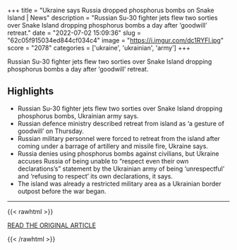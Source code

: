 +++
title = "Ukraine says Russia dropped phosphorus bombs on Snake Island | News"
description = "Russian Su-30 fighter jets flew two sorties over Snake Island dropping phosphorus bombs a day after ‘goodwill’ retreat."
date = "2022-07-02 15:09:36"
slug = "62c05f915034ed844cf034c4"
image = "https://i.imgur.com/dc1RYFl.jpg"
score = "2078"
categories = ['ukraine', 'ukrainian', 'army']
+++

Russian Su-30 fighter jets flew two sorties over Snake Island dropping phosphorus bombs a day after ‘goodwill’ retreat.

## Highlights

- Russian Su-30 fighter jets flew two sorties over Snake Island dropping phosphorus bombs, Ukrainian army says.
- Russian defence ministry described retreat from island as ‘a gesture of goodwill’ on Thursday.
- Russian military personnel were forced to retreat from the island after coming under a barrage of artillery and missile fire, Ukraine says.
- Russia denies using phosphorus bombs against civilians, but Ukraine accuses Russia of being unable to “respect even their own declarations’s” statement by the Ukrainian army of being ‘unrespectful’ and ‘refusing to respect’ its own declarations, it says.
- The island was already a restricted military area as a Ukrainian border outpost before the war began.

---

{{< rawhtml >}}
  <p class="article-category">
    <a target="_blank" href="https://www.aljazeera.com/news/2022/7/1/ukraine-says-russia-dropped-phosphorus-bombs-on-snake-island">READ THE ORIGINAL ARTICLE</a>
  </p>
{{< /rawhtml >}}
